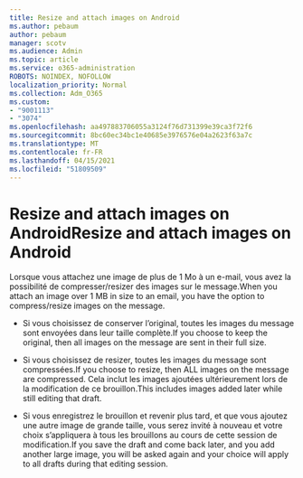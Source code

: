 ```yaml
---
title: Resize and attach images on Android
ms.author: pebaum
author: pebaum
manager: scotv
ms.audience: Admin
ms.topic: article
ms.service: o365-administration
ROBOTS: NOINDEX, NOFOLLOW
localization_priority: Normal
ms.collection: Adm_O365
ms.custom:
- "9001113"
- "3074"
ms.openlocfilehash: aa497883706055a3124f76d731399e39ca3f72f6
ms.sourcegitcommit: 8bc60ec34bc1e40685e3976576e04a2623f63a7c
ms.translationtype: MT
ms.contentlocale: fr-FR
ms.lasthandoff: 04/15/2021
ms.locfileid: "51809509"
---
```

# <a name="resize-and-attach-images-on-android"></a><span data-ttu-id="f7ab9-102">Resize and attach images on Android</span><span class="sxs-lookup"><span data-stu-id="f7ab9-102">Resize and attach images on Android</span></span>

<span data-ttu-id="f7ab9-103">Lorsque vous attachez une image de plus de 1 Mo à un e-mail, vous avez la possibilité de compresser/resizer des images sur le message.</span><span class="sxs-lookup"><span data-stu-id="f7ab9-103">When you attach an image over 1 MB in size to an email, you have the option to compress/resize images on the message.</span></span>
 
- <span data-ttu-id="f7ab9-104">Si vous choisissez de conserver l’original, toutes les images du message sont envoyées dans leur taille complète.</span><span class="sxs-lookup"><span data-stu-id="f7ab9-104">If you choose to keep the original, then all images on the message are sent in their full size.</span></span>
 
- <span data-ttu-id="f7ab9-105">Si vous choisissez de resizer, toutes les images du message sont compressées.</span><span class="sxs-lookup"><span data-stu-id="f7ab9-105">If you choose to resize, then ALL images on the message are compressed.</span></span>  <span data-ttu-id="f7ab9-106">Cela inclut les images ajoutées ultérieurement lors de la modification de ce brouillon.</span><span class="sxs-lookup"><span data-stu-id="f7ab9-106">This includes images added later while still editing that draft.</span></span>
 
- <span data-ttu-id="f7ab9-107">Si vous enregistrez le brouillon et revenir plus tard, et que vous ajoutez une autre image de grande taille, vous serez invité à nouveau et votre choix s’appliquera à tous les brouillons au cours de cette session de modification.</span><span class="sxs-lookup"><span data-stu-id="f7ab9-107">If you save the draft and come back later, and you add another large image, you will be asked again and your choice will apply to all drafts during that editing session.</span></span>
 
